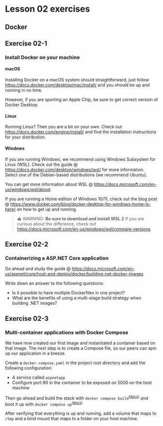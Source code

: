 # Lesson 02 exercises
## Docker

## Exercise 02-1
### Install Docker on your machine
#### macOS 
Installing Docker on a macOS system should straightforward, just follow https://docs.docker.com/desktop/mac/install/ and you should be up and running in no time.

However, if you are sporting an Apple Chip, be sure to get correct version of Docker Desktop.

#### Linux
Running Linux? Then you are a bit on your own. Check out https://docs.docker.com/engine/install/ and find the installation instructions for your distribution.

#### Windows
If you are running Windows, we recommend using Windows Subsystem for Linux (WSL). Check out the guide @ https://docs.docker.com/desktop/windows/wsl/ for more information. Select one of the Debian-based distributions (we recommend Ubuntu).

You can get more information about WSL @ https://docs.microsoft.com/en-us/windows/wsl/about.

If you are running a Home edition of Windows 10/11, check out the blog post @ https://www.docker.com/blog/docker-desktop-for-windows-home-is-here/ on how to get up and running.

> :warning: WARNING: **Be sure to download and install WSL 2** If you are curious about the difference, check out https://docs.microsoft.com/en-us/windows/wsl/compare-versions.

## Exercise 02-2
### Containerizing a ASP.NET Core application
Go ahead and study the guide @ https://docs.microsoft.com/en-us/aspnet/core/host-and-deploy/docker/building-net-docker-images

Write down an answer to the following questions:
- Is it possible to have multiple Dockerfiles in one project?
- What are the benefits of using a multi-stage build strategy when building .NET images?

## Exercise 02-3
### Multi-container applications with Docker Compose
We have now created our first image and instantiated a container based on that image. The next step is to create a Compose file, so our peers can spin up our application in a breeze.

Create a `docker-compose.yaml` in the project root directory and add the following configuration:
- A service called `aspnetapp`
- Configure port 80 in the container to be exposed on 5000 on the host machine

Then go ahead and build the stack with `docker compose build`<sup>(<a href="https://docs.docker.com/engine/reference/commandline/compose_build/">docs</a>)</sup> and boot it up with `docker compose up`<sup>(<a href="https://docs.docker.com/engine/reference/commandline/compose_up/">docs</a>)</sup>

After verifying that everything is up and running, add a volume that maps to `/tmp` and a bind mount that maps to a folder on your host machine.  